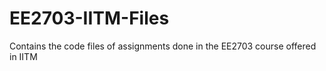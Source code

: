 # EE2703-IITM-Files
Contains the code files of assignments done in the EE2703 course offered in IITM
